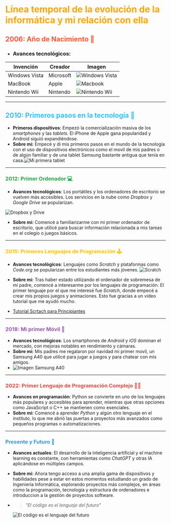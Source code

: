# <span style="color:orange">**Línea temporal de la evolución de la informática y mi relación con ella**</span> 
## <span style="color: #FF5733">**2006: Año de Nacimiento** 🎂</span>
- ### **Avances tecnológicos:**

| Invención  | Creador | Imagen       |
| --------- | ---- | ------------ |
| Windows Vista    | Microsoft  |  ![Windows Vista](https://encrypted-tbn0.gstatic.com/images?q=tbn:ANd9GcQ45V1Ycu6vd7_OssgMps4S0dWBrfMIxj0dpA&s)     |
| MacBook       | Apple   | ![Macbook](https://upload.wikimedia.org/wikipedia/commons/4/49/MacBook_LMSD_Issue_2009.jpeg)      |
| Nintendo Wii  | Nintendo   |![Nintendo Wii](https://upload.wikimedia.org/wikipedia/commons/8/83/Wii_console.png)      |



---

## <span style="color: #33C1FF">**2010: Primeros pasos en la tecnología** 🧸</span>
- **Primeros dispositivos**: Empezó la comercialización masiva de los *smartphones* y las *tablets*. El iPhone de Apple gana popularidad y Android siguió expandiéndose.
- **Sobre mí:** Empecé y di mis primeros pasos en el mundo de la tecnología con el uso de dispositivos electrónicos como el movil de mis padres o de algún familiar y de una tablet Samsung bastante antigua que tenía en casa.![Mi primera tablet](https://m.media-amazon.com/images/I/41075ZwCOiL._AC_.jpg)

---

### <span style="color: #28A745">**2012: Primer Ordenador** 💻</span>
- **Avances tecnológicos**: Los portátiles y los ordenadores de escritorio se vuelven más accesibles. Los servicios en la nube como *Dropbox* y *Google Drive* se popularizan.

![Dropbox y Drive](https://encrypted-tbn0.gstatic.com/images?q=tbn:ANd9GcR7YS-v5DH3HhSyfmsOpktKYYwCsBuOgkA6cA&s)
- **Sobre mí:** Comencé a familiarizarme con mi primer ordenador de escritorio, que utilicé para buscar información relacionada a mis tareas en el colegio o juegos básicos.

---

### <span style="color: #FFC300">**2015: Primeros Lenguajes de Programación** 🕹️</span>
- **Avances tecnológicos**: Lenguajes como *Scratch* y plataformas como *Code.org* se popularizan entre los estudiantes más jóvenes.
![Scratch](https://encrypted-tbn0.gstatic.com/images?q=tbn:ANd9GcTfeOkrHIgoWdeOnrR-UbYVmnyZR_c4cxnLIA&s)
- **Sobre mí:** Tras haber estado utilizando el ordenador de sobremesa de mi padre, comencé a interesarme por los lenguajes de programación. El primer lenguaje por el que me interesé fue *Scratch*, donde empecé a crear mis propios juegos y animaciones. Esto fue gracias a un video tutorial que me ayudó mucho.

- [Tutorial Scrtach para Principiantes][1]

[1]: https://www.youtube.com/watch?v=mY3y1s3EeXA


---

### <span style="color: #9B59B6">**2018: Mi primer Móvil** 📱</span>
- **Avances tecnológicos**: Los smartphones de *Android* y *iOS* dominan el mercado, con mejoras notables en rendimiento y cámaras.
- **Sobre mí:** Mis padres me regalaron por navidad mi primer movil, un Samsung A40 que utilicé para jugar a juegos y para chatear con mis amigos. 
- ![Imagen Samsung A40](https://encrypted-tbn0.gstatic.com/images?q=tbn:ANd9GcQ5fbcM-Jh3Dons-NnAlQaY0JK68TDpQK6oeg&s)

---

### <span style="color: #E74C3C">**2022: Primer Lenguaje de Programación Complejo** 🧑‍💻</span>
- **Avances en programación**: Python se convierte en uno de los lenguajes más populares y accesibles para aprender, mientras que otras opciones como JavaScript o C++ se mantienen como esenciales.
- **Sobre mí:** Comencé a aprender *Python* y  algún otro lenguaje en el instituto, lo que me abrió las puertas a proyectos más avanzados como pequeños programas o automatizaciones.


---

### <span style="color: #3498DB">**Presente y Futuro** 🤖</span>
- **Avances actuales**: El desarrollo de la inteligencia artificial y el machine learning es constante, con herramientas como *ChatGPT* y otras IA aplicándose en múltiples campos.
- **Sobre mí:** Ahora tengo acceso a una amplia gama de dispositivos y habilidades pese a estar en estos momentos estudiando un grado de Ingeniería Informática, explorando proyectos más complejos, en áreas como la programación, tecnología y estructura de ordenadores e introduccion a la gestión de proyectos software.
- > _"El código es el lenguaje del futuro"_

  ![El código es el lenguaje del futuro](https://encrypted-tbn0.gstatic.com/images?q=tbn:ANd9GcSHnrJftJ__gP460PnJeHvpu7CUVmu98g_pXA&s)